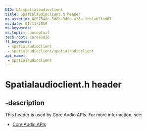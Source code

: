 ```yaml
---
UID: NA:spatialaudioclient
title: Spatialaudioclient.h header
ms.assetid: 0857548c-508b-3d0b-a26a-fcb1ab7fad07
ms.date: 01/11/2019
ms.keywords: 
ms.topic: conceptual
tech.root: coreaudio
f1_keywords:
 - spatialaudioclient
 - spatialaudioclient/spatialaudioclient
api_name:
 - spatialaudioclient
---
```


# Spatialaudioclient.h header


## -description

This header is used by Core Audio APIs. For more information, see:

- [Core Audio APIs](../_coreaudio/index.md)

